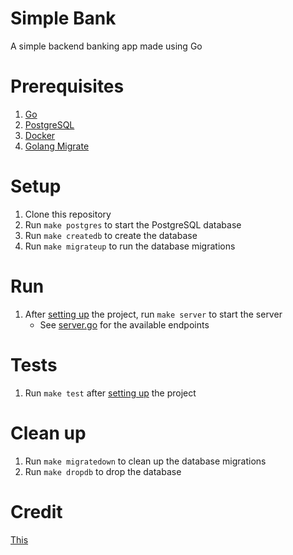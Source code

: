# Simple Bank

A simple backend banking app made using Go

# Prerequisites

1. [Go](https://golang.org/doc/install)
2. [PostgreSQL](https://www.postgresql.org/download/)
3. [Docker](https://docs.docker.com/get-docker/)
4. [Golang Migrate](https://github.com/golang-migrate/migrate/tree/master/cmd/migrate#installation)

# Setup

1. Clone this repository
2. Run `make postgres` to start the PostgreSQL database
3. Run `make createdb` to create the database
4. Run `make migrateup` to run the database migrations

# Run

1. After [setting up](#setup) the project, run `make server` to start the server
    - See [server.go](./src/api/server.go) for the available endpoints

# Tests

1. Run `make test` after [setting up](#setup) the project

# Clean up

1. Run `make migratedown` to clean up the database migrations
2. Run `make dropdb` to drop the database

# Credit

[This](https://www.youtube.com/playlist?list=PLy_6D98if3ULEtXtNSY_2qN21VCKgoQAE)
